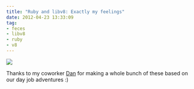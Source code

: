 ```yaml
---
title: "Ruby and libv8: Exactly my feelings"
date: 2012-04-23 13:33:09
tag:
- feces
- libv8
- ruby
- v8
---
```

![](/files/misc/KimuraLIBV8.jpg)

Thanks to my coworker [Dan](http://dantylkowski.com/) for making a whole bunch of these based on our day job adventures :)
